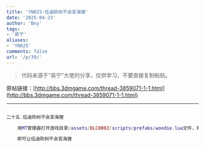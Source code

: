 ```yaml
---
title: 'YN025-伍迪砍树不会变海狸'
date: '2025-04-23'
author: 'Bny'
tags:
- '易宁'
aliases:
- 'YN025'
comments: false
url: '/p/39/'
---
```


> 代码来源于“易宁”大佬的分享，仅供学习，不要直接复制粘贴。

原帖链接：[http://bbs.3dmgame.com/thread-3859071-1-1.html](http://bbs.3dmgame.com/thread-3859071-1-1.html)

---

```lua  

二十五.伍迪砍树不会变海狸

	用MT管理器打开游戏目录/assets/DLC0002/scripts/prefabs/woodie.lua文件，将inst.components.beaverness:DoDelta(3)替换为inst.components.beaverness:DoDelta(0)

	即可让伍迪砍树不会变海狸

```  

